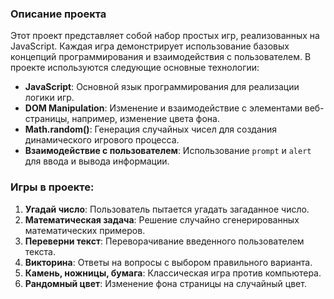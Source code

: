 ### Описание проекта

Этот проект представляет собой набор простых игр, реализованных на JavaScript. Каждая игра демонстрирует использование базовых концепций программирования и взаимодействия с пользователем. В проекте используются следующие основные технологии:

- **JavaScript**: Основной язык программирования для реализации логики игр.
- **DOM Manipulation**: Изменение и взаимодействие с элементами веб-страницы, например, изменение цвета фона.
- **Math.random()**: Генерация случайных чисел для создания динамического игрового процесса.
- **Взаимодействие с пользователем**: Использование `prompt` и `alert` для ввода и вывода информации.

### Игры в проекте:
1. **Угадай число**: Пользователь пытается угадать загаданное число.
2. **Математическая задача**: Решение случайно сгенерированных математических примеров.
3. **Переверни текст**: Переворачивание введенного пользователем текста.
4. **Викторина**: Ответы на вопросы с выбором правильного варианта.
5. **Камень, ножницы, бумага**: Классическая игра против компьютера.
6. **Рандомный цвет**: Изменение фона страницы на случайный цвет.
